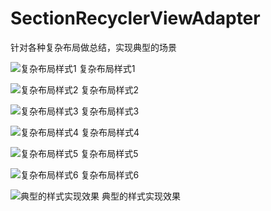 # SectionRecyclerViewAdapter
针对各种复杂布局做总结，实现典型的场景

![复杂布局样式1](https://github.com/gycold/SectionRecyclerViewAdapter/blob/master/pictures/1.png)
复杂布局样式1

![复杂布局样式2](https://github.com/gycold/SectionRecyclerViewAdapter/blob/master/pictures/2.png)
复杂布局样式2

![复杂布局样式3](https://github.com/gycold/SectionRecyclerViewAdapter/blob/master/pictures/3.png)
复杂布局样式3

![复杂布局样式4](https://github.com/gycold/SectionRecyclerViewAdapter/blob/master/pictures/4.png)
复杂布局样式4

![复杂布局样式5](https://github.com/gycold/SectionRecyclerViewAdapter/blob/master/pictures/5.png)
复杂布局样式5

![复杂布局样式6](https://github.com/gycold/SectionRecyclerViewAdapter/blob/master/pictures/6.png)
复杂布局样式6

![典型的样式实现效果](https://github.com/gycold/SectionRecyclerViewAdapter/blob/master/pictures/7.png)
典型的样式实现效果
